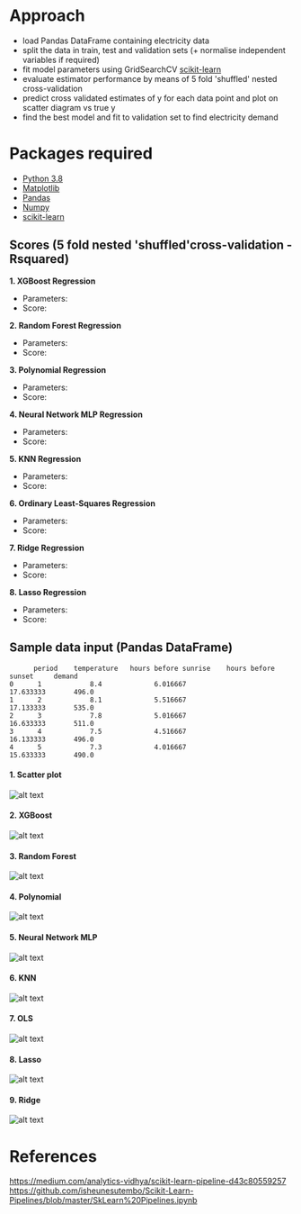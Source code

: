 # Approach

- load Pandas DataFrame containing electricity data
- split the data in train, test and validation sets (+ normalise independent variables if required) 
- fit model parameters using GridSearchCV [scikit-learn](http://scikit-learn.org/stable/)
- evaluate estimator performance by means of 5 fold 'shuffled' nested cross-validation
- predict cross validated estimates of y for each data point and plot on scatter diagram vs true y
- find the best model and fit to validation set to find electricity demand


# Packages required

- [Python 3.8](https://www.python.org/downloads/)
- [Matplotlib](https://matplotlib.org/)
- [Pandas](https://pandas.pydata.org/)
- [Numpy](https://docs.scipy.org/doc/)
- [scikit-learn](http://scikit-learn.org/stable/)


## Scores (5 fold nested 'shuffled'cross-validation - Rsquared)

**1. XGBoost Regression**											                                            
  * Parameters: 
  * Score: 

**2. Random Forest Regression**        									                                   
  * Parameters: 
  * Score:

**3. Polynomial Regression**                                							
  * Parameters: 
  * Score:
  
**4. Neural Network MLP Regression** 				     					
  * Parameters: 
  * Score: 
  
**5. KNN Regression**                                   							
  * Parameters:
  * Score: 

**6. Ordinary Least-Squares Regression**                                    				
  * Parameters: 
  * Score: 
  
**7. Ridge Regression** 		                                        				
  * Parameters: 
  * Score: 
  
**8. Lasso Regression**                                        	 					
  * Parameters: 
  * Score: 

## Sample data input (Pandas DataFrame)

```
      period	temperature	  hours before sunrise	  hours before sunset	  demand
0	   1	        8.4	            6.016667	              17.633333	      496.0
1	   2	        8.1	            5.516667	              17.133333	      535.0
2	   3	        7.8	            5.016667	              16.633333	      511.0
3	   4	        7.5	            4.516667	              16.133333	      496.0
4	   5	        7.3	            4.016667	              15.633333	      490.0
```

#### 1. Scatter plot

![alt text](https://github.com/maidh126/ElectricityDemandPrediction/blob/master/Scatter.png)

#### 2. XGBoost

![alt text](https://github.com/maidh126/ElectricityDemandPrediction/blob/master/XGB.png)

#### 3. Random Forest

![alt text](https://github.com/maidh126/ElectricityDemandPrediction/blob/master/Forest.png)

#### 4. Polynomial

![alt text](https://github.com/maidh126/ElectricityDemandPrediction/blob/master/Poly.png)

#### 5. Neural Network MLP

![alt text](https://github.com/maidh126/ElectricityDemandPrediction/blob/master/MLP.png)

#### 6. KNN

![alt text](https://github.com/maidh126/ElectricityDemandPrediction/blob/master/KNN.png)

#### 7. OLS

![alt text](https://github.com/maidh126/ElectricityDemandPrediction/blob/master/OLS.png)

#### 8. Lasso

![alt text](https://github.com/maidh126/ElectricityDemandPrediction/blob/master/Lasso.png)

#### 9. Ridge

![alt text](https://github.com/maidh126/ElectricityDemandPrediction/blob/master/Ridge.png)



# References
https://medium.com/analytics-vidhya/scikit-learn-pipeline-d43c80559257
https://github.com/isheunesutembo/Scikit-Learn-Pipelines/blob/master/SkLearn%20Pipelines.ipynb
